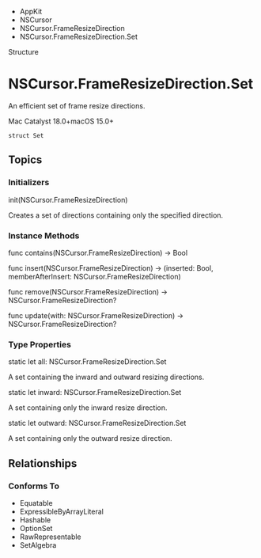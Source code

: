 

- AppKit
- NSCursor
- NSCursor.FrameResizeDirection
-  NSCursor.FrameResizeDirection.Set 

Structure

# NSCursor.FrameResizeDirection.Set

An efficient set of frame resize directions.

Mac Catalyst 18.0+macOS 15.0+

``` source
struct Set
```

## Topics

### Initializers

init(NSCursor.FrameResizeDirection)

Creates a set of directions containing only the specified direction.

### Instance Methods

func contains(NSCursor.FrameResizeDirection) -> Bool

func insert(NSCursor.FrameResizeDirection) -> (inserted: Bool, memberAfterInsert: NSCursor.FrameResizeDirection)

func remove(NSCursor.FrameResizeDirection) -> NSCursor.FrameResizeDirection?

func update(with: NSCursor.FrameResizeDirection) -> NSCursor.FrameResizeDirection?

### Type Properties

static let all: NSCursor.FrameResizeDirection.Set

A set containing the inward and outward resizing directions.

static let inward: NSCursor.FrameResizeDirection.Set

A set containing only the inward resize direction.

static let outward: NSCursor.FrameResizeDirection.Set

A set containing only the outward resize direction.

## Relationships

### Conforms To

- Equatable
- ExpressibleByArrayLiteral
- Hashable
- OptionSet
- RawRepresentable
- SetAlgebra

